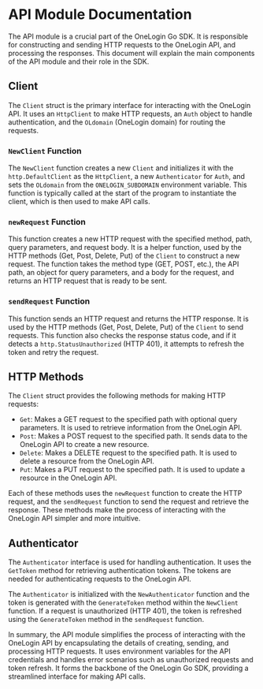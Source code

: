 # API Module Documentation

The API module is a crucial part of the OneLogin Go SDK. It is responsible for constructing and sending HTTP requests to the OneLogin API, and processing the responses. This document will explain the main components of the API module and their role in the SDK.

## Client

The `Client` struct is the primary interface for interacting with the OneLogin API. It uses an `HttpClient` to make HTTP requests, an `Auth` object to handle authentication, and the `OLdomain` (OneLogin domain) for routing the requests.

### `NewClient` Function

The `NewClient` function creates a new `Client` and initializes it with the `http.DefaultClient` as the `HttpClient`, a new `Authenticator` for `Auth`, and sets the `OLdomain` from the `ONELOGIN_SUBDOMAIN` environment variable. This function is typically called at the start of the program to instantiate the client, which is then used to make API calls.

### `newRequest` Function

This function creates a new HTTP request with the specified method, path, query parameters, and request body. It is a helper function, used by the HTTP methods (Get, Post, Delete, Put) of the `Client` to construct a new request. The function takes the method type (GET, POST, etc.), the API path, an object for query parameters, and a body for the request, and returns an HTTP request that is ready to be sent.

### `sendRequest` Function

This function sends an HTTP request and returns the HTTP response. It is used by the HTTP methods (Get, Post, Delete, Put) of the `Client` to send requests. This function also checks the response status code, and if it detects a `http.StatusUnauthorized` (HTTP 401), it attempts to refresh the token and retry the request.

## HTTP Methods

The `Client` struct provides the following methods for making HTTP requests:

- `Get`: Makes a GET request to the specified path with optional query parameters. It is used to retrieve information from the OneLogin API.
- `Post`: Makes a POST request to the specified path. It sends data to the OneLogin API to create a new resource.
- `Delete`: Makes a DELETE request to the specified path. It is used to delete a resource from the OneLogin API.
- `Put`: Makes a PUT request to the specified path. It is used to update a resource in the OneLogin API.

Each of these methods uses the `newRequest` function to create the HTTP request, and the `sendRequest` function to send the request and retrieve the response. These methods make the process of interacting with the OneLogin API simpler and more intuitive.

## Authenticator

The `Authenticator` interface is used for handling authentication. It uses the `GetToken` method for retrieving authentication tokens. The tokens are needed for authenticating requests to the OneLogin API.

The `Authenticator` is initialized with the `NewAuthenticator` function and the token is generated with the `GenerateToken` method within the `NewClient` function. If a request is unauthorized (HTTP 401), the token is refreshed using the `GenerateToken` method in the `sendRequest` function.

In summary, the API module simplifies the process of interacting with the OneLogin API by encapsulating the details of creating, sending, and processing HTTP requests. It uses environment variables for the API credentials and handles error scenarios such as unauthorized requests and token refresh. It forms the backbone of the OneLogin Go SDK, providing a streamlined interface for making API calls.